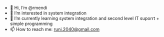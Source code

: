 - 👋 Hi, I’m @rmendi
- 👀 I’m interested in system integration
- 🌱 I’m currently learning system integration and second level IT suporrt + simple programming 
- 📫 How to reach me:  runi.2040@gmail.com

<!---
rmendi/rmendi is a ✨ special ✨ repository because its `README.md` (this file) appears on your GitHub profile.
You can click the Preview link to take a look at your changes.
--->
